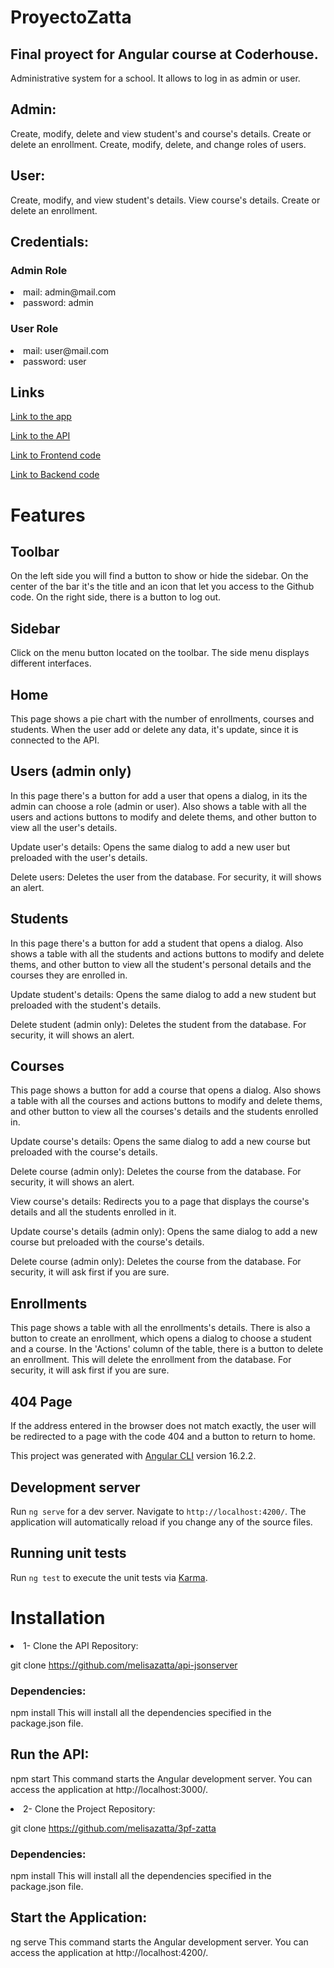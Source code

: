 # ProyectoZatta

## Final proyect for Angular course at Coderhouse.

Administrative system for a school. It allows to log in as admin or user.

## Admin:
Create, modify, delete and view student's and course's details.
Create or delete an enrollment.
Create, modify, delete, and change roles of users.

## User:
Create, modify, and view student's details.
View course's details.
Create or delete an enrollment.

## Credentials:

### Admin Role
<li>mail: admin@mail.com</li>
<li>password: admin</li>

### User Role
<li>mail: user@mail.com</li>
<li>password: user</li>

## Links 

<a href="https://3pf-zatta-git-main-melisazattas-projects.vercel.app/">Link to the app</a>

<a href="https://zatta-api-jsonserver.onrender.com/">Link to the API</a>


<a href="https://github.com/melisazatta/3pf-zatta">Link to Frontend code</a>

<a href="https://github.com/melisazatta/api-jsonserver">Link to Backend code</a>

# Features

## Toolbar
On the left side you will find a button to show or hide the sidebar. On the center of the bar it's the title and an icon that let you access to the Github code. On the right side, there is a button to log out.

## Sidebar
Click on the menu button located on the toolbar. The side menu displays different interfaces.

## Home
This page shows a pie chart with the number of enrollments, courses and students. When the user add or delete any data, it's update, since it is connected to the API.

## Users (admin only)
In this page there's a button for add a user that opens a dialog, in its the admin can choose a role (admin or user). Also shows a table with all the users and actions buttons to modify and delete thems, and other button to view all the user's details.

Update user's details: Opens the same dialog to add a new user but preloaded with the user's details.

Delete users: Deletes the user from the database. For security, it will shows an alert.

## Students
In this page there's a button for add a student that opens a dialog. Also shows a table with all the students and actions buttons to modify and delete thems, and other button to view all the student's personal details and the courses they are enrolled in.

Update student's details: Opens the same dialog to add a new student but preloaded with the student's details.

Delete student (admin only): Deletes the student from the database. For security, it will shows an alert.

## Courses
This page shows a button for add a course that opens a dialog. Also shows a table with all the courses and actions buttons to modify and delete thems, and other button to view all the courses's details and the students enrolled in.

Update course's details: Opens the same dialog to add a new course but preloaded with the course's details.

Delete course (admin only): Deletes the course from the database. For security, it will shows an alert.

View course's details: Redirects you to a page that displays the course's details and all the students enrolled in it.

Update course's details (admin only): Opens the same dialog to add a new course but preloaded with the course's details. 

Delete course (admin only): Deletes the course from the database. For security, it will ask first if you are sure.

## Enrollments
This page shows a table with all the enrollments's details. There is also a button to create an enrollment, which opens a dialog to choose a student and a course. In the 'Actions' column of the table, there is a button to delete an enrollment. This will delete the enrollment from the database. For security, it will ask first if you are sure.

## 404 Page
If the address entered in the browser does not match exactly, the user will be redirected to a page with the code 404 and a button to return to home. 


This project was generated with [Angular CLI](https://github.com/angular/angular-cli) version 16.2.2.

## Development server

Run `ng serve` for a dev server. Navigate to `http://localhost:4200/`. The application will automatically reload if you change any of the source files.

## Running unit tests

Run `ng test` to execute the unit tests via [Karma](https://karma-runner.github.io).

# Installation
<li>1- Clone the API Repository:</li>

git clone https://github.com/melisazatta/api-jsonserver

### Dependencies:

npm install
This will install all the dependencies specified in the package.json file.

## Run the API:

npm start
This command starts the Angular development server. You can access the application at http://localhost:3000/.

<li>2- Clone the Project Repository:</li>

git clone https://github.com/melisazatta/3pf-zatta

### Dependencies:

npm install
This will install all the dependencies specified in the package.json file.

## Start the Application:

ng serve
This command starts the Angular development server. You can access the application at http://localhost:4200/.